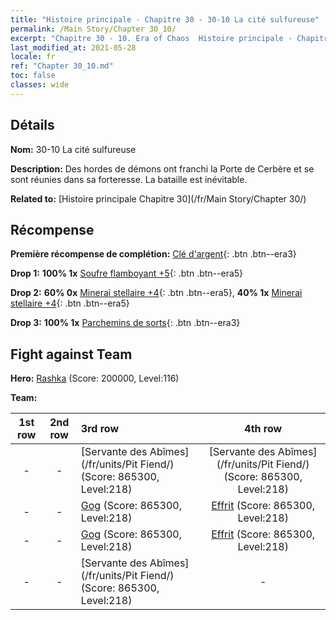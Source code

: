 ```yaml
---
title: "Histoire principale - Chapitre 30 - 30-10 La cité sulfureuse"
permalink: /Main Story/Chapter 30_10/
excerpt: "Chapitre 30 - 10. Era of Chaos  Histoire principale - Chapitre 30_10. 30-10 La cité sulfureuse"
last_modified_at: 2021-05-28
locale: fr
ref: "Chapter 30_10.md"
toc: false
classes: wide
---
```


## Détails

 **Nom:** 30-10 La cité sulfureuse

 **Description:** Des hordes de démons ont franchi la Porte de Cerbère et se sont réunies dans sa forteresse. La bataille est inévitable.

 **Related to:** [Histoire principale Chapitre 30](/fr/Main Story/Chapter 30/)

## Récompense

 **Première récompense de complétion:** [Clé d'argent](/ItemsFR/con_693/){: .btn .btn--era3}

 **Drop 1:** **100% 1x** [Soufre flamboyant +5](/ItemsFR/mat_99/){: .btn .btn--era5}

 **Drop 2:** **60% 0x** [Minerai stellaire +4](/ItemsFR/mat_89/){: .btn .btn--era5}, **40% 1x** [Minerai stellaire +4](/ItemsFR/mat_89/){: .btn .btn--era5}

 **Drop 3:** **100% 1x** [Parchemins de sorts](/ItemsFR/con_694/){: .btn .btn--era3}


## Fight against Team
 **Hero:** [Rashka](/fr/heroes/Rashka/) (Score: 200000, Level:116)

 **Team:**


  | 1st row | 2nd row | 3rd row | 4th row |
  |:----:|:----:|:----|:----:|
  | - | - | [Servante des Abîmes](/fr/units/Pit Fiend/) (Score: 865300, Level:218)  | [Servante des Abîmes](/fr/units/Pit Fiend/) (Score: 865300, Level:218)  |
  | - | - | [Gog](/fr/units/Gog/) (Score: 865300, Level:218)  | [Effrit](/fr/units/Efreeti/) (Score: 865300, Level:218)  |
  | - | - | [Gog](/fr/units/Gog/) (Score: 865300, Level:218)  | [Effrit](/fr/units/Efreeti/) (Score: 865300, Level:218)  |
  | - | - | [Servante des Abîmes](/fr/units/Pit Fiend/) (Score: 865300, Level:218)  | - |


